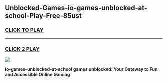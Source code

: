 
## Unblocked-Games-io-games-unblocked-at-school-Play-Free-85ust
<h3>
<a href="https://premium76.site?title=io-games-unblocked-at-school&ref=15A">CLICK TO PLAY</a></h3>
<hr>

<h3>
<a href="https://premium76.site?title=io-games-unblocked-at-school&ref=15A">CLICK 2 PLAY</a>
  
</h3>

<a href="https://premium76.site?title=io-games-unblocked-at-school&ref=15A"><img src="https://clearcache.store/games.png"></a>


**io-games-unblocked-at-school games unblocked: Your Gateway to Fun and Accessible Online Gaming**
